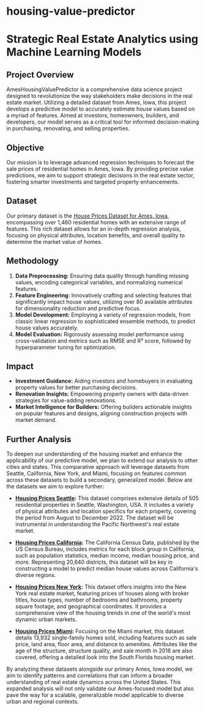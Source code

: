 # housing-value-predictor

# Strategic Real Estate Analytics using Machine Learning Models

## Project Overview

AmesHousingValuePredictor is a comprehensive data science project designed to revolutionize the way stakeholders make decisions in the real estate market. Utilizing a detailed dataset from Ames, Iowa, this project develops a predictive model to accurately estimate house values based on a myriad of features. Aimed at investors, homeowners, builders, and developers, our model serves as a critical tool for informed decision-making in purchasing, renovating, and selling properties.

## Objective

Our mission is to leverage advanced regression techniques to forecast the sale prices of residential homes in Ames, Iowa. By providing precise value predictions, we aim to support strategic decisions in the real estate sector, fostering smarter investments and targeted property enhancements.

## Dataset

Our primary dataset is the [House Prices Dataset for Ames, Iowa](https://www.kaggle.com/competitions/house-prices-advanced-regression-techniques/data), encompassing over 1,460 residential homes with an extensive range of features. This rich dataset allows for an in-depth regression analysis, focusing on physical attributes, location benefits, and overall quality to determine the market value of homes.

## Methodology

1. **Data Preprocessing:** Ensuring data quality through handling missing values, encoding categorical variables, and normalizing numerical features.
2. **Feature Engineering:** Innovatively crafting and selecting features that significantly impact house values, utilizing over 80 available attributes for dimensionality reduction and predictive focus.
3. **Model Development:** Employing a variety of regression models, from classic linear regression to sophisticated ensemble methods, to predict house values accurately.
4. **Model Evaluation:** Rigorously assessing model performance using cross-validation and metrics such as RMSE and R² score, followed by hyperparameter tuning for optimization.

## Impact

- **Investment Guidance:** Aiding investors and homebuyers in evaluating property values for better purchasing decisions.
- **Renovation Insights:** Empowering property owners with data-driven strategies for value-adding renovations.
- **Market Intelligence for Builders:** Offering builders actionable insights on popular features and designs, aligning construction projects with market demand.

## Further Analysis

To deepen our understanding of the housing market and enhance the applicability of our predictive model, we plan to extend our analysis to other cities and states. This comparative approach will leverage datasets from Seattle, California, New York, and Miami, focusing on features common across these datasets to build a secondary, generalized model. Below are the datasets we aim to explore further:

- **[Housing Prices Seattle](https://www.kaggle.com/datasets/samuelcortinhas/house-price-prediction-seattle):** This dataset comprises extensive details of 505 residential properties in Seattle, Washington, USA. It includes a variety of physical attributes and location specifics for each property, covering the period from August to December 2022. The dataset will be instrumental in understanding the Pacific Northwest's real estate market.

- **[Housing Prices California](https://www.kaggle.com/datasets/shibumohapatra/house-price):** The California Census Data, published by the US Census Bureau, includes metrics for each block group in California, such as population statistics, median income, median housing price, and more. Representing 20,640 districts, this dataset will be key in constructing a model to predict median house values across California's diverse regions.

- **[Housing Prices New York](https://www.kaggle.com/datasets/nelgiriyewithana/new-york-housing-market):** This dataset offers insights into the New York real estate market, featuring prices of houses along with broker titles, house types, number of bedrooms and bathrooms, property square footage, and geographical coordinates. It provides a comprehensive view of the housing trends in one of the world's most dynamic urban markets.

- **[Housing Prices Miami](https://www.kaggle.com/datasets/deepcontractor/miami-housing-dataset):** Focusing on the Miami market, this dataset details 13,932 single-family homes sold, including features such as sale price, land area, floor area, and distance to amenities. Attributes like the age of the structure, structure quality, and sale month in 2016 are also covered, offering a detailed look into the South Florida housing market.

By analyzing these datasets alongside our primary Ames, Iowa model, we aim to identify patterns and correlations that can inform a broader understanding of real estate dynamics across the United States. This expanded analysis will not only validate our Ames-focused model but also pave the way for a scalable, generalizable model applicable to diverse urban and regional contexts.
